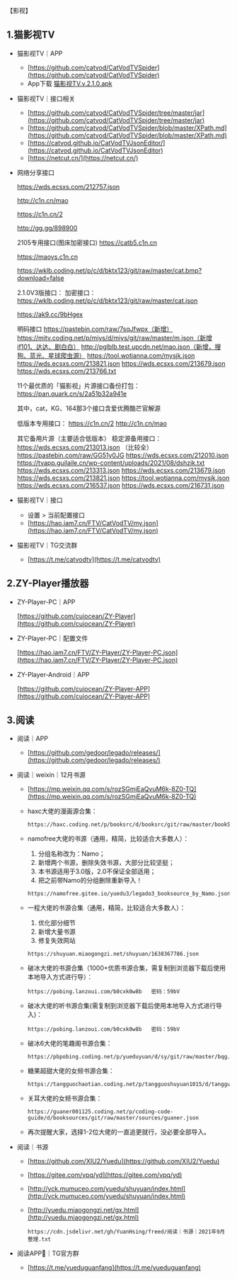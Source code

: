 【影视】

## 1.猫影视TV

- 猫影视TV｜APP
  - [https://github.com/catvod/CatVodTVSpider](https://github.com/catvod/CatVodTVSpider)
  - App下载 [猫影视TV.v.2.1.0.apk](https://hao.iam7.cn/FTV/CatVodTV/APP/CatVodTV_v2.1.0.5_20220413130422_206fc226_GV.apk)

- 猫影视TV｜接口相关
  - [https://github.com/catvod/CatVodTVSpider/tree/master/jar](https://github.com/catvod/CatVodTVSpider/tree/master/jar)
  - [https://github.com/catvod/CatVodTVSpider/blob/master/XPath.md](https://github.com/catvod/CatVodTVSpider/blob/master/XPath.md)
  - [https://catvod.github.io/CatVodTVJsonEditor/](https://catvod.github.io/CatVodTVJsonEditor)
  - [https://netcut.cn/](https://netcut.cn/)
  
- 网络分享接口

  https://wds.ecsxs.com/212757.json

  http://c1n.cn/mao
  
  https://c1n.cn/2
  
  http://gg.gg/898900
  
  2105专用接口(图床加密接口)
  https://catb5.c1n.cn

  https://maoys.c1n.cn
  
  https://wklb.coding.net/p/c/d/bktx123/git/raw/master/cat.bmp?download=false
  
  2.1.0V3版接口：
  加密接口：
  https://wklb.coding.net/p/c/d/bktx123/git/raw/master/cat.json
  
  https://ak9.cc/9bHgex
  
  明码接口
  https://pastebin.com/raw/7sqJfwpx（新增）
  https://mitv.coding.net/p/miys/d/miys/git/raw/master/m.json（新增if101、达达、剧白白）
  http://pglblb.test.upcdn.net/mao.json（新增，搜狗、蓝光、星球爬虫源）
  https://tool.wotianna.com/mysjk.json
  https://wds.ecsxs.com/213821.json
  https://wds.ecsxs.com/213679.json
  https://wds.ecsxs.com/213766.txt
  
  11个最优质的「猫影视」片源接口备份打包：
  https://pan.quark.cn/s/2a51b32a941e
  
  其中，cat，KG、164那3个接口含爱优腾酷芒官解源
  
  低版本专用接口：
  https://c1n.cn/2
  http://c1n.cn/mao
  
  其它备用片源（主要适合低版本）
  稳定源备用接口：
  https://wds.ecsxs.com/213013.json （比较全）
  https://pastebin.com/raw/GG51y0JG
  https://wds.ecsxs.com/212010.json
  https://tvapp.guilaile.cn/wp-content/uploads/2021/08/dshzjk.txt
  https://wds.ecsxs.com/213313.json
  https://wds.ecsxs.com/213679.json
  https://wds.ecsxs.com/213821.json
  https://tool.wotianna.com/mysjk.json
  https://wds.ecsxs.com/216537.json
  https://wds.ecsxs.com/216731.json
  
- 猫影视TV｜接口
  - 设置 > 当前配置接口
  - [https://hao.iam7.cn/FTV/CatVodTV/my.json](https://hao.iam7.cn/FTV/CatVodTV/my.json)
  
- 猫影视TV｜TG交流群
  - [https://t.me/catvodtv](https://t.me/catvodtv)

## 2.ZY-Player播放器

- ZY-Player-PC｜APP

  [https://github.com/cuiocean/ZY-Player](https://github.com/cuiocean/ZY-Player)
  
- ZY-Player-PC｜配置文件

  [https://hao.iam7.cn/FTV/ZY-Player/ZY-Player-PC.json](https://hao.iam7.cn/FTV/ZY-Player/ZY-Player-PC.json)

- ZY-Player-Android｜APP

  [https://github.com/cuiocean/ZY-Player-APP](https://github.com/cuiocean/ZY-Player-APP)



## 3.阅读

- 阅读｜APP

  - [https://github.com/gedoor/legado/releases/](https://github.com/gedoor/legado/releases/)

- 阅读｜weixin｜12月书源

  - [https://mp.weixin.qq.com/s/rozSGmjEaQvuM6k-8Z0-TQ](https://mp.weixin.qq.com/s/rozSGmjEaQvuM6k-8Z0-TQ)

  - haxc大佬的漫画源合集：

    ```
    https://haxc.coding.net/p/booksrc/d/booksrc/git/raw/master/bookSource.json
    ```

  - namofree大佬的书源（通用，精简，比较适合大多数人）：

    1. 分组名称改为：Namo；
    2. 新增两个书源，删除失效书源，大部分比较坚挺；
    3. 本书源适用于3.0版，2.0不保证全部适用；
    4. 把之前带Namo的分组删除重新导入！

    ```
    https://namofree.gitee.io/yuedu3/legado3_booksource_by_Namo.json
    ```

  - 一程大佬的书源合集（通用，精简，比较适合大多数人）：

    1. 优化部分细节
    2. 新增大量书源
    3. 修复失效网站

    ```
    https://shuyuan.miaogongzi.net/shuyuan/1638367786.json
    ```

  - 破冰大佬的书源合集（1000+优质书源合集，需复制到浏览器下载后使用本地导入方式进行导）：

    ```
    https://pobing.lanzoui.com/b0cxk0w8b   密码：59bV
    ```

  - 破冰大佬的听书源合集(需复制到浏览器下载后使用本地导入方式进行导入)：

    ```
    https://pobing.lanzoui.com/b0cxk0w8b   密码：59bV
    ```

  - 破冰6大佬的笔趣阁书源合集：

    ```
    https://pbpobing.coding.net/p/yueduyuan/d/sy/git/raw/master/bqg.json
    ```

  - 糖果超甜大佬的女频书源合集：

    ```
    https://tangguochaotian.coding.net/p/tangguoshuyuan1015/d/tangguo/git/raw/master/exportBookSource.json
    ```

  - 关耳大佬的女频书源合集：

    ```
    https://guaner001125.coding.net/p/coding-code-guide/d/booksources/git/raw/master/sources/guaner.json
    ```

  - 再次提醒大家，选择1-2位大佬的一直追更就行，没必要全部导入。

- 阅读｜书源

  - [https://github.com/XIU2/Yuedu](https://github.com/XIU2/Yuedu)

  - [https://gitee.com/vpq/yd](https://gitee.com/vpq/yd)

  - [http://yck.mumuceo.com/yuedu/shuyuan/index.html](http://yck.mumuceo.com/yuedu/shuyuan/index.html)

  - [http://yuedu.miaogongzi.net/gx.html](http://yuedu.miaogongzi.net/gx.html)

    ```
    https://cdn.jsdelivr.net/gh/YuanHsing/freed/阅读｜书源｜2021年9月整理.txt
    ```

- 阅读APP📖｜TG官方群

  - [https://t.me/yueduguanfang](https://t.me/yueduguanfang)